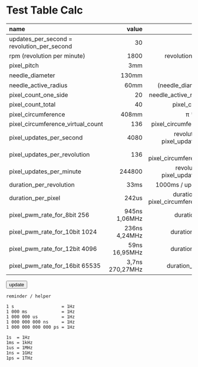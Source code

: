 # Test Table Calc
<!--lint disable list-item-indent-->
<!--lint disable list-item-bullet-indent-->
<!--lint disable code-block-style-->


| name                                       | value           | formula                                                     | value |
| :----------------------------------------- | --------------: | ----------------------------------------------------------: | ----: |
| updates_per_second = revolution_per_second | 30              |                                                             | <label class="unit rpm"><input type="number" value="30" step="1" min="0" max="120"/></label> |
| rpm (revolution per minute)                | 1800            | revolution_per_second * 60                                  | <span class="">1800</span> |
| pixel_pitch                                | 3mm             |                                                             | <label class="unit millimeter"><input type="number" value="3" step="0.1" min="0" max="20" /></label> |
| needle_diameter                            | 130mm           |                                                             | <label class="unit millimeter"><input type="number" value="130" step="1" min="0" max="500" /></label> |
| needle_active_radius                       | 60mm            | (needle_diameter - 10mm) / 2                                | <span class="unit millimeter">60</span> |
| pixel_count_one_side                       | 20              | needle_active_radius / pixel_pitch                          | <span class=""></span> |
| pixel_count_total                          | 40              | pixel_count_one_side * 2                                    | <label class=""><input type="number"   value="40" step="1" min="0" max="1000" /></label> |
| pixel_circumference                        | 408mm           | π * needle_diameter                                         | <span class="unit millimeter"></span> |
| pixel_circumference_virtual_count          | 136             | pixel_circumference / pixel_pitch                           | <label class=""><input type="number"   value="136" step="1" min="0" max="1440" /></label> |
| pixel_updates_per_second                   | 4080            | revolution_per_second * pixel_updates_per_revolution        | <span class=""></span> |
| pixel_updates_per_revolution               | 136             | = pixel_circumference_virtual_count                         | <span class=""></span> |
| pixel_updates_per_minute                   | 244800          | revolution_per_minute * pixel_updates_per_revolution        | <span class=""></span> |
| duration_per_revolution                    | 33ms            | 1000ms / updates_per_second                                 | <span class="unit milliseconds"></span> |
| duration_per_pixel                         | 242us           | duration_per_revolution / pixel_circumference_virtual_count | <span class="unit microseconds"></span> |
| pixel_pwm_rate_for_8bit       256          | 945ns   1,06MHz | duration_per_pixel /   256                                  | <span class="unit nanoseconds"></span> <span class="unit megahertz"></span> |
| pixel_pwm_rate_for_10bit     1024          | 236ns   4,24MHz | duration_per_pixel /  1024                                  | <span class="unit nanoseconds"></span> <span class="unit megahertz"></span> |
| pixel_pwm_rate_for_12bit     4096          |  59ns  16,95MHz | duration_per_pixel /  4096                                  | <span class="unit nanoseconds"></span> <span class="unit megahertz"></span> |
| pixel_pwm_rate_for_16bit    65535          | 3,7ns 270,27MHz | duration_per_pixel / 65535                                  | <span class="unit nanoseconds"></span> <span class="unit megahertz"></span> |

<button type="button" name="bt_update" id="bt_update">update</button>

<script src="{{ '/assets/js/table_calc_example.js?v=' | append: site.github.build_revision | relative_url }}" charset="utf-8"></script>
<script type="text/javascript">


</script>



```
reminder / helper

1 s                  = 1Hz
1 000 ms             = 1Hz
1 000 000 us         = 1Hz
1 000 000 000 ns     = 1Hz
1 000 000 000 000 ps = 1Hz

1s  = 1Hz
1ms = 1kHz
1us = 1MHz
1ns = 1GHz
1ps = 1THz
```
